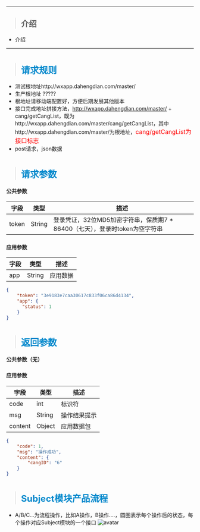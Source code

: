 ***
>## 介绍
* 介绍

***
#
>## <font color=#0088cc size=5>请求规则</font>
* 测试根地址http://wxapp.dahengdian.com/master/
* 生产根地址 ?????
* 根地址请移动端配置好，方便后期发展其他版本
* 接口完成地址拼接方法，http://wxapp.dahengdian.com/master/ + cang/getCangList，既为http://wxapp.dahengdian.com/master/cang/getCangList，其中http://wxapp.dahengdian.com/master/为根地址，<font color=#FF0000 size=3>cang/getCangList为接口标志</font>
* post请求，json数据


#
>## <font color=#0088cc size=5>请求参数</font>
#### 公共参数
字段 | 类型 | 描述
----|------|----
token | String  | 登录凭证，32位MD5加密字符串，保质期7 * 86400（七天），登录时token为空字符串


###
#### 应用参数
字段 | 类型 | 描述
----|------|----
app | String  | 应用数据
```json
{
    "token": "3e9183e7caa30617c833f06ca86d4134", 
    "app": {
      "status": 1
    }
}
```
#
>## <font color=#0088cc size=5>返回参数</font>
#### 公共参数（无）


###
#### 应用参数  
字段 | 类型 | 描述
----|------|----
code | int | 标识符
msg | String  | 操作结果提示
content | Object | 应用数据包
```json
{
    "code": 1,
    "msg": "操作成功",
    "content": {
        "cangID": "6"
    }
}
``` 


#
>## <font color=#0088cc size=5>Subject模块产品流程</font>
* A/B/C...为流程操作，比如A操作，B操作....，圆圈表示每个操作后的状态，每个操作对应Subject模块的一个接口
![avatar](http://wxapp.dahengdian.com/upload/liucheng.png)